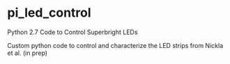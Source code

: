 # pi_led_control
Python 2.7 Code to Control Superbright LEDs

Custom python code to control and characterize the LED strips from Nickla et al. (in prep)
